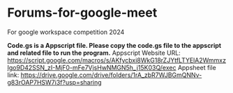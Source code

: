 # Forums-for-google-meet
For google workspace competition 2024

**Code.gs is a Appscript file. Please copy the code.gs file to the appscript and related file to run the program.**
Appscript Website URL: https://script.google.com/macros/s/AKfycbxi8WkG18rZJYtfLTYElA2WmmxzIgo9D42SSN_zI-MjF0-mFe7VjsHwNMGN5h_j15K03Q/exec
Appsheet file link: https://drive.google.com/drive/folders/1rA_zbR7WJBGmQNNv-g83rOAP7HSW7i3f?usp=sharing

